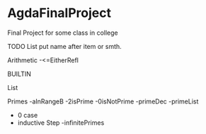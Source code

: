 # AgdaFinalProject
Final Project for some class in college


TODO List put name after item or smth.

Arithmetic
-<=EitherRefl

BUILTIN

List

Primes
-aInRangeB
-2isPrime
-0isNotPrime
-primeDec
-primeList
  - 0 case
  - inductive Step
-infinitePrimes

